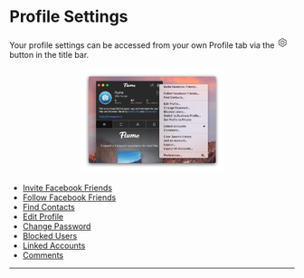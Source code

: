 # Profile Settings

Your profile settings can be accessed from your own Profile tab via the <img src="/views/assets/settings.png" width="20" height="20" /> button in the title bar.

<p style="text-align: center; margin-top: 1em;"><img src="/views/assets/profile-settings.png" width="50%" height="50%" /></p>

- [Invite Facebook Friends](/views/profile/invitefacebook.md)
- [Follow Facebook Friends](/views/profile/followfacebook.md)
- [Find Contacts](/views/profile/invitecontacts.md)
- [Edit Profile](/views/profile/editprofile.md)
- [Change Password](/views/profile/editpassword.md)
- [Blocked Users](/views/profile/blockedusers.md)
- [Linked Accounts](/views/profile/linkedaccounts.md)
- [Comments](/views/profile/comments.md)

------